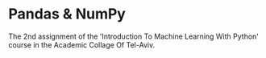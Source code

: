 # Pandas & NumPy
 The 2nd assignment of the 'Introduction To Machine Learning With Python' course in the Academic Collage Of Tel-Aviv.
